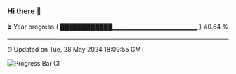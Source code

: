 ### Hi there 👋

⏳ Year progress { ████████████▁▁▁▁▁▁▁▁▁▁▁▁▁▁▁▁▁▁ } 40.64 %

---

⏰ Updated on Tue, 28 May 2024 18:09:55 GMT

![Progress Bar CI](https://github.com/Shyam-Makwana/GitHub-Actions-Demo/workflows/Progress%20Bar%20CI/badge.svg)
